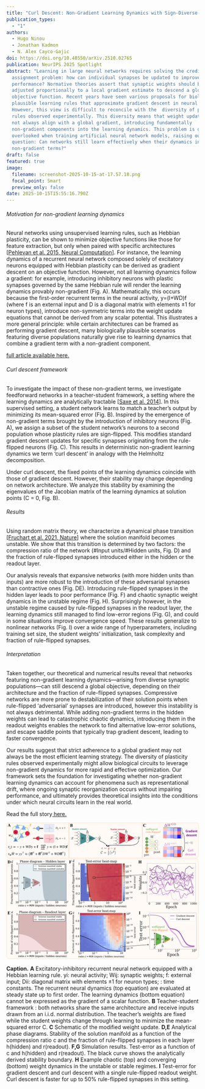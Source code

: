 ```yaml
---
title: "Curl Descent: Non-Gradient Learning Dynamics with Sign-Diverse Plasticity"
publication_types:
  - "1"
authors:
  - Hugo Ninou
  - Jonathan Kadmon
  - N. Alex Cayco-Gajic
doi: https://doi.org/10.48550/arXiv.2510.02765
publication: NeurIPS 2025 Spotlight
abstract: "Learning in large neural networks requires solving the credit
  assignment problem: how can individual synapses be updated to improve global
  performance? Normative theories assert that synaptic weights should be
  adjusted proportionally to a local gradient estimate to descend a global
  objective function. Recent years have seen various proposals for biologically
  plausible learning rules that approximate gradient descent in neural networks.
  However, this view is difficult to reconcile with the  diversity of plasticity
  rules observed experimentally. This diversity means that weight updates may
  not always align with a global gradient, introducing fundamentally
  non-gradient components into the learning dynamics. This problem is often
  overlooked when training artificial neural network models, raising our central
  question: Can networks still learn effectively when their dynamics include
  non-gradient terms?"
draft: false
featured: true
image:
  filename: screenshot-2025-10-15-at-17.57.18.png
  focal_point: Smart
  preview_only: false
date: 2025-10-15T15:55:16.790Z
---
```

###### Motivation for non-gradient learning dynamics

Neural networks using unsupervised learning rules, such as Hebbian plasticity, can be shown to minimize objective functions like those for feature extraction, but only when paired with specific architectures [[Pehlevan et al. 2015, Neural Computation](https://ieeexplore.ieee.org/abstract/document/7226488)]. For instance, the learning dynamics of a recurrent neural network composed solely of excitatory neurons equipped with Hebbian plasticity can be derived as gradient descent on an objective function. However, not all learning dynamics follow a gradient: for example, introducing inhibitory neurons with plastic synapses governed by the same Hebbian rule will render the learning dynamics provably non-gradient (Fig. A). Mathematically, this occurs because the first-order recurrent terms in the neural activity, y=(I+WD)f (where f is an external input and D is a diagonal matrix with elements ±1 for neuron types), introduce non-symmetric terms into the weight update equations that cannot be derived from any scalar potential. This illustrates a more general principle: while certain architectures can be framed as performing gradient descent, many biologically plausible scenarios featuring diverse populations naturally give rise to learning dynamics that combine a gradient term with a non-gradient component. 

[full article available here.](https://doi.org/10.48550/arXiv.2510.02765)

###### Curl descent framework

 To investigate the impact of these non-gradient terms, we investigate feedforward networks in a teacher-student framework, a setting where the learning dynamics are analytically tractable [[Saxe et al. 2014](https://arxiv.org/abs/1312.6120)]. In this supervised setting, a student network learns to match a teacher’s output by minimizing its mean-squared error (Fig. B). Inspired by the emergence of non-gradient terms brought by the introduction of inhibitory neurons (Fig. A), we assign a subset of the student network’s neurons to a second population whose plasticity rules are sign-flipped. This modifies standard gradient descent updates for specific synapses originating from the rule-flipped neurons (Fig. C). This results in deterministic non-gradient learning dynamics we term ‘curl descent’ in analogy with the Helmholtz decomposition.

Under curl descent, the fixed points of the learning dynamics coincide with those of gradient descent. However, their stability may change depending on network architecture. We analyze this stability by examining the eigenvalues of the Jacobian matrix of the learning dynamics at solution points (C = 0, Fig. B). 

###### Results

Using random matrix theory, we characterize a dynamical phase transition [[Fruchart et al. 2021, Nature](https://www.nature.com/articles/s41586-021-03375-9)] where the solution manifold becomes unstable. We show that this transition is determined by two factors: the compression ratio of the network (#Input units/#Hidden units, Fig. D) and the fraction of rule-flipped synapses introduced either in the hidden or the readout layer.

Our analysis reveals that expansive networks (with more hidden units than inputs) are more robust to the introduction of these adversarial synapses than contractive ones (Fig. DE). Introducing rule-flipped synapses in the hidden layer leads to poor performance (Fig. F) and chaotic synaptic weight dynamics in the unstable regime (Fig. H). Surprisingly however, in the unstable regime caused by rule-flipped synapses in the readout layer, the learning dynamics still managed to find low-error regions (Fig. G), and could in some situations improve convergence speed. These results generalize to nonlinear networks (Fig. I) over a wide range of hyperparameters, including training set size, the student weights’ initialization, task complexity and fraction of rule-flipped synapses. 

###### Interpretation

Taken together, our theoretical and numerical results reveal that networks featuring non-gradient learning dynamics—arising from diverse synaptic populations—can still descend a global objective, depending on their architecture and the fraction of rule-flipped synapses. Compressive networks are more prone to destabilization of their solution points when rule-flipped ‘adversarial’ synapses are introduced, however this instability is not always detrimental. While adding non-gradient terms in the hidden weights can lead to catastrophic chaotic dynamics, introducing them in the readout weights enables the network to find alternative low-error solutions, and escape saddle points that typically trap gradient descent, leading to faster convergence.

Our results suggest that strict adherence to a global gradient may not always be the most efficient learning strategy. The diversity of plasticity rules observed experimentally might allow biological circuits to leverage non-gradient dynamics for more rapid and effective optimization. Our framework sets the foundation for investigating whether non-gradient learning dynamics can account for phenomena such as representational drift, where ongoing synaptic reorganization occurs without impairing performance, and ultimately provides theoretical insights into the conditions under which neural circuits learn in the real world.

Read the full story[ here.](https://doi.org/10.48550/arXiv.2510.02765)

![](cosyne2026_figure.png)

**Caption.** **A** Excitatory-inhibitory recurrent neural network equipped with a Hebbian learning rule. yi: neural activity; Wij: synaptic weights; f: external input; Dii: diagonal matrix with elements ±1 for neuron types; : time constants. The recurrent neural dynamics (top equation) are evaluated at steady state up to first order. The learning dynamics (bottom equation) cannot be expressed as the gradient of a scalar function. **B** Teacher-student framework : both networks share the same architecture and receive inputs drawn from an i.i.d. normal distribution. The teacher’s weights are fixed while the student weights change through learning to minimize the mean-squared error C. **C** Schematic of the modified weight update. **D,E** Analytical phase diagrams. Stability of the solution manifold as a function of the compression ratio c and the fraction of rule-flipped synapses in each layer h(hidden) and r(readout). **F,G** Simulation results. Test-error as a function of c and h(hidden) and r(readout). The black curve shows the analytically derived stability boundary. **H** Example chaotic (top) and converging (bottom) weight dynamics in the unstable or stable regimes. **I** Test-error for gradient descent and curl descent with a single rule-flipped readout weight. Curl descent is faster for up to 50% rule-flipped synapses in this setting.